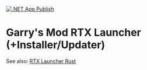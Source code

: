 [![.NET App Publish](https://github.com/Xenthio/RTXLauncher/actions/workflows/dotnet-core-publish.yml/badge.svg)](https://github.com/Xenthio/RTXLauncher/actions/workflows/dotnet-core-publish.yml)

# Garry's Mod RTX Launcher (+Installer/Updater)


See also: [RTX Launcher Rust](https://github.com/sambow23/RTXLauncher-rs) 